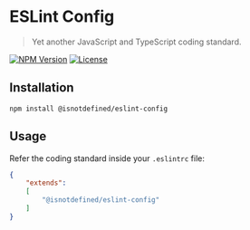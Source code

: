 ESLint Config
=============

> Yet another JavaScript and TypeScript coding standard.

[![NPM Version](https://img.shields.io/npm/v/@isnotdefined/eslint-config.svg)](https://npmjs.com/package/@isnotdefined/eslint-config)
[![License](https://img.shields.io/npm/l/@isnotdefined/eslint-config.svg)](https://npmjs.com/package/@isnotdefined/eslint-config)


Installation
------------

```
npm install @isnotdefined/eslint-config
```


Usage
-----

Refer the coding standard inside your `.eslintrc` file:

```json
{
	"extends":
	[
		"@isnotdefined/eslint-config"
	]
}
```
